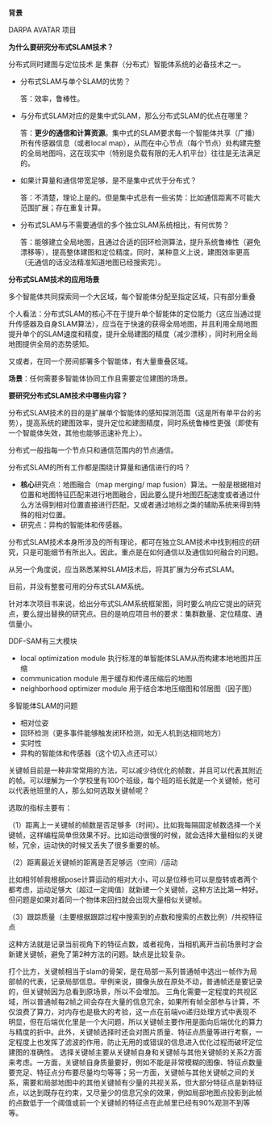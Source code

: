 



**背景**

DARPA AVATAR 项目





**为什么要研究分布式SLAM技术？**

分布式同时建图与定位技术 是 集群（分布式）智能体系统的必备技术之一。

- 分布式SLAM与单个SLAM的优势？

  答：效率，鲁棒性。

- 与分布式SLAM对应的是集中式SLAM，那么分布式SLAM的优点在哪里？

  答：**更少的通信和计算资源**。集中式的SLAM要求每一个智能体共享（广播）所有传感器信息（或者local map），从而在中心节点（每个节点）处构建完整的全局地图吗，这在现实中（特别是负载有限的无人机平台）往往是无法满足的。

- 如果计算量和通信带宽足够，是不是集中式优于分布式？

  答：不清楚，理论上是的。但是集中式总有一些劣势：比如通信距离不可能大范围扩展；存在重复计算。

- 分布式SLAM与不需要通信的多个独立SLAM系统相比，有何优势？

  答：能够建立全局地图，且通过合适的回环检测算法，提升系统鲁棒性（避免漂移等），提高整体建图和定位精度。同时，某种意义上说，建图效率更高（无通信的话没法精准知道地图已经搜索完）。



**分布式SLAM技术的应用场景**

多个智能体共同探索同一个大区域，每个智能体分配至指定区域，只有部分重叠

个人看法：分布式SLAM的核心不在于提升单个智能体的定位能力（这应当通过提升传感器及自身SLAM算法），应当在于快速的获得全局地图，并且利用全局地图提升单个的SLAM速度和精度，提升全局建图的精度（减少漂移），同时利用全局地图提供全局的态势感知。



又或者，在同一个房间部署多个智能体，有大量重叠区域。



**场景**：任何需要多智能体协同工作且需要定位建图的场景。



**要研究分布式SLAM技术中哪些内容？**

分布式SLAM技术的目的是扩展单个智能体的感知探测范围（这是所有单平台的劣势），提高系统的建图效率，提升定位和建图精度，同时系统鲁棒性更强（即使有一个智能体失效，其他也能够迅速补充上）。



分布式一般指每一个节点只和通信范围内的节点通信。

分布式SLAM的所有工作都是围绕计算量和通信进行的吗？

- **核心**研究点：地图融合（map merging/ map fusion）算法。一般是根据相对位置和地图特征匹配来进行地图融合，因此要么提升地图匹配速度或者通过什么方法得到相对位置直接进行匹配，又或者通过地标之类的辅助系统来得到特殊的相对位置。
- 研究点：异构的智能体和传感器。



分布式SLAM技术本身所涉及的所有理论，都可在独立SLAM技术中找到相应的研究，只是可能细节有所出入。因此，重点是在如何通信以及通信如何融合的问题。

从另一个角度说，应当熟悉某种SLAM技术后，将其扩展为分布式SLAM。



目前，并没有整套可用的分布式SLAM系统。

针对本次项目书来说，给出分布式SLAM系统框架图，同时要么响应它提出的研究点，要么提出替换的研究点。目的是响应项目书的要求：集群数量、定位精度、通信量小。











DDF-SAM有三大模块

- local optimization module 执行标准的单智能体SLAM从而构建本地地图并压缩
- communication module 用于缓存和传递压缩后的地图
- neighborhood optimizer module 用于结合本地压缩图和邻居图（因子图）



多智能体SLAM的问题

- 相对位姿
- 回环检测（更多事件能够触发闭环检测，如无人机到达相同地方）
- 实时性
- 异构的智能体和传感器（这个切入点还可以）









关键帧目前是一种非常常用的方法，可以减少待优化的帧数，并且可以代表其附近的帧。可以理解为一个学校里有100个班级，每个班的班长就是一个关键帧，他可以代表他班里的人，那么如何选取关键帧呢？

选取的指标主要有：

（1）距离上一关键帧的帧数是否足够多（时间）。比如我每隔固定帧数选择一个关键帧，这样编程简单但效果不好。比如运动很慢的时候，就会选择大量相似的关键帧，冗余，运动快的时候又丢失了很多重要的帧。

（2）距离最近关键帧的距离是否足够远（空间）/运动

比如相邻帧我根据pose计算运动的相对大小，可以是位移也可以是旋转或者两个都考虑，运动足够大（超过一定阈值）就新建一个关键帧，这种方法比第一种好。但问题是如果对着同一个物体来回扫就会出现大量相似关键帧。

（3）跟踪质量（主要根据跟踪过程中搜索到的点数和搜索的点数比例）/共视特征点

这种方法就是记录当前视角下的特征点数，或者视角，当相机离开当前场景时才会新建关键帧，避免了第2种方法的问题。缺点是比较复杂。

打个比方，关键帧相当于slam的骨架，是在局部一系列普通帧中选出一帧作为局部帧的代表，记录局部信息。举例来说，摄像头放在原处不动，普通帧还是要记录的，但关键帧因为总看到原场景，所以不会增加。
三角化需要一定程度的共视区域，所以普通帧每2帧之间会存在大量的信息冗余，如果所有帧全部参与计算，不仅浪费了算力，对内存也是极大的考验，这一点在前端vo递归处理方式中表现不明显，但在后端优化里是一个大问题，所以关键帧主要作用是面向后端优化的算力与精度的折中。此外，关键帧选择时还会对图片质量、特征点质量等进行考察，一定程度上也发挥了滤波的作用，防止无用的或错误的信息进入优化过程而破坏定位建图的准确性。
选择关键帧主要从关键帧自身和关键帧与其他关键帧的关系2方面来考虑。一方面，关键帧自身质量要好，例如不能是非常模糊的图像、特征点数量要充足、特征点分布要尽量均匀等等；另一方面，关键帧与其他关键帧之间的关系，需要和局部地图中的其他关键帧有少量的共视关系，但大部分特征点是新特征点，以达到既存在约束，又尽量少的信息冗余的效果，例如局部地图点投影到此帧的点数低于一个阈值或前一个关键帧的特征点在此帧里已经有90%观测不到等等。